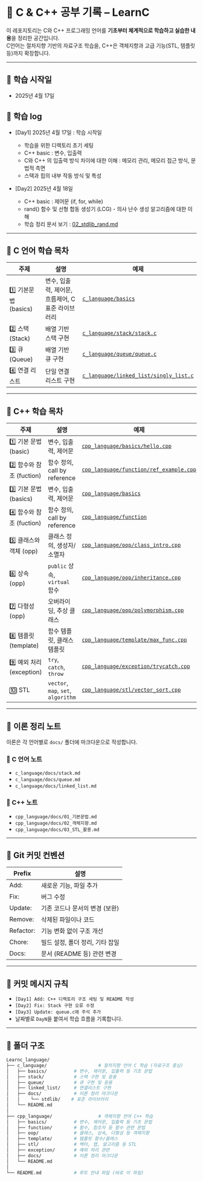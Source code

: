 # 📘 C & C++ 공부 기록 – LearnC

이 레포지토리는 C와 C++ 프로그래밍 언어를 **기초부터 체계적으로 학습하고 실습한 내용**을 정리한 공간입니다.  
C언어는 절차지향 기반의 자료구조 학습을, C++은 객체지향과 고급 기능(STL, 템플릿 등)까지 확장합니다.

---


## 📅 학습 시작일

- 2025년 4월 17일

## 📅 학습 log

- [Day1] 2025년 4월 17일 : 학습 시작일
    - 학습을 위한 디렉토리 초기 세팅
    - C++ basic : 변수, 입출력
    - C와 C++ 의 입출력 방식 차이에 대한 이해 : 메모리 관리, 메모리 접근 방식, 문법적 측면
    - 스택과 힙의 내부 작동 방식 및 특성

- [Day2] 2025년 4월 18일
    - C++ basic : 제어문 (if, for, while)
    - rand() 함수 및 선형 합동 생성기 (LCG) - 의사 난수 생성 알고리즘에 대한 이해
    - 학습 정리 문서 보기 : [02_stdlib_rand.md](./c_language/docs/stdlib/02_stdlib_rand.md)

---

## 📌 C 언어 학습 목차

| 주제 | 설명 | 예제 |
|------|------|------|
| 1️⃣ 기본문법 (basics) | 변수, 입출력, 제어문, 흐름제어, C표준 라이브러리 | [`c_language/basics`](./c_language/basics) |
| 2️⃣ 스택 (Stack) | 배열 기반 스택 구현 | [`c_language/stack/stack.c`](./c_language/stack/stack.c) |
| 3️⃣ 큐 (Queue) | 배열 기반 큐 구현 | [`c_language/queue/queue.c`](./c_language/queue/queue.c) |
| 4️⃣ 연결 리스트 | 단일 연결 리스트 구현 | [`c_language/linked_list/singly_list.c`](./c_language/linked_list/singly_list.c) |

---

## 📌 C++ 학습 목차

| 주제 | 설명 | 예제 |
|------|------|------|
| 1️⃣ 기본 문법 (basic) | 변수, 입출력, 제어문 | [`cpp_language/basics/hello.cpp`](./cpp_language/basics/hello.cpp) |
| 2️⃣ 함수와 참조 (fuction) | 함수 정의, call by reference | [`cpp_language/function/ref_example.cpp`](./cpp_language/function/ref_example.cpp) |
| 3️⃣ 기본 문법 (basics) | 변수, 입출력, 제어문 | [`cpp_language/basics`](./cpp_language/basics) |
| 4️⃣ 함수와 참조 (fuction) | 함수 정의, call by reference | [`cpp_language/function`](./cpp_language/function) |
| 5️⃣ 클래스와 객체 (opp) | 클래스 정의, 생성자/소멸자 | [`cpp_language/oop/class_intro.cpp`](./cpp_language/oop/class_intro.cpp) |
| 6️⃣ 상속 (opp) | `public` 상속, `virtual` 함수 | [`cpp_language/oop/inheritance.cpp`](./cpp_language/oop/inheritance.cpp) |
| 7️⃣ 다형성 (opp) | 오버라이딩, 추상 클래스 | [`cpp_language/oop/polymorphism.cpp`](./cpp_language/oop/polymorphism.cpp) |
| 8️⃣ 템플릿 (template) | 함수 템플릿, 클래스 템플릿 | [`cpp_language/template/max_func.cpp`](./cpp_language/template/max_func.cpp) |
| 9️⃣ 예외 처리 (exception) | `try`, `catch`, `throw` | [`cpp_language/exception/trycatch.cpp`](./cpp_language/exception/trycatch.cpp) |
| 🔟 STL | `vector`, `map`, `set`, `algorithm` | [`cpp_language/stl/vector_sort.cpp`](./cpp_language/stl/vector_sort.cpp) |

---

## 📘 이론 정리 노트

이론은 각 언어별로 `docs/` 폴더에 마크다운으로 작성합니다.

### 📄 C 언어 노트
- `c_language/docs/stack.md`
- `c_language/docs/queue.md`
- `c_language/docs/linked_list.md`

### 📄 C++ 노트
- `cpp_language/docs/01_기본문법.md`
- `cpp_language/docs/02_객체지향.md`
- `cpp_language/docs/03_STL_활용.md`

---

## 🔖 Git 커밋 컨벤션

| Prefix   | 설명                            |
|----------|---------------------------------|
| Add:     | 새로운 기능, 파일 추가          |
| Fix:     | 버그 수정                       |
| Update:  | 기존 코드나 문서의 변경 (보완) |
| Remove:  | 삭제된 파일이나 코드            |
| Refactor:| 기능 변화 없이 구조 개선        |
| Chore:   | 빌드 설정, 폴더 정리, 기타 잡일 |
| Docs:    | 문서 (README 등) 관련 변경      |

---

## 💬 커밋 메시지 규칙

- `[Day1] Add: C++ 디렉토리 구조 세팅 및 README 작성`
- `[Day2] Fix: Stack 구현 오류 수정`
- `[Day3] Update: queue.c에 주석 추가`
- 날짜별로 `DayN`을 붙여서 학습 흐름을 기록합니다.

---

## 📁 폴더 구조

```bash
Learnc_language/
├── c_language/                   # 절차지향 언어 C 학습 (자료구조 중심)
│   ├── basics/          # 변수, 제어문, 입출력 등 기초 문법
│   ├── stack/           # 스택 구현 및 응용
│   ├── queue/           # 큐 구현 및 응용
│   ├── linked_list/     # 연결리스트 구현
│   ├── docs/            # 이론 정리 마크다운
│   │    └── stdlib/    # 표준 라이브러리
│   └── README.md
│
├── cpp_language/                 # 객체지향 언어 C++ 학습
│   ├── basics/          # 변수, 제어문, 입출력 등 기초 문법
│   ├── function/        # 함수, 참조자 등 함수 관련 문법
│   ├── oop/             # 클래스, 상속, 다형성 등 객체지향
│   ├── template/        # 템플릿 함수/클래스
│   ├── stl/             # 벡터, 맵, 알고리즘 등 STL
│   ├── exception/       # 예외 처리 관련
│   ├── docs/            # 이론 정리 마크다운
│   └── README.md
│
└── README.md            # 루트 안내 파일 (바로 이 파일)
